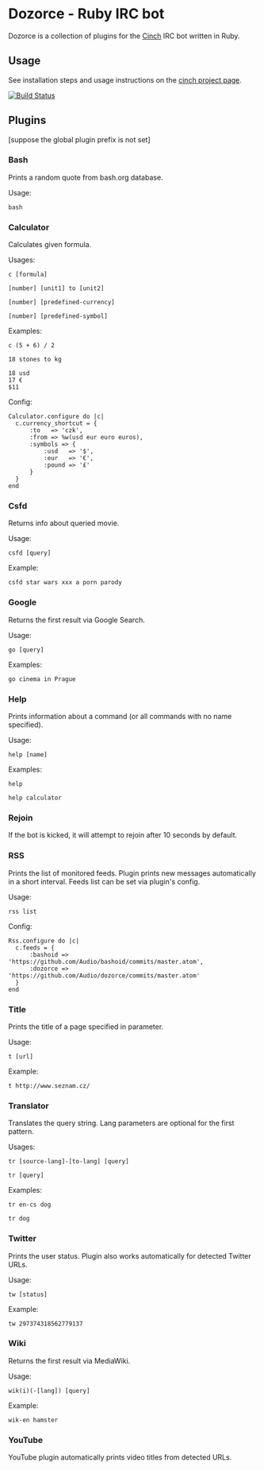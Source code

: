 # Dozorce - Ruby IRC bot

Dozorce is a collection of plugins for the [Cinch](https://github.com/cinchrb/cinch) IRC bot written in Ruby.


## Usage
See installation steps and usage instructions on the [cinch project page](https://github.com/cinchrb/cinch/blob/master/README.md).

[![Build Status](https://travis-ci.org/Audio/dozorce.png?branch=master)](https://travis-ci.org/Audio/dozorce)


## Plugins
[suppose the global plugin prefix is not set]


### Bash
Prints a random quote from bash.org database.

Usage:
```
bash
```


### Calculator
Calculates given formula.

Usages:
```
c [formula]
```
```
[number] [unit1] to [unit2]
```
```
[number] [predefined-currency]
```
```
[number] [predefined-symbol]
```

Examples:
```
c (5 + 6) / 2
```
```
18 stones to kg
```
```
18 usd
17 €
$11
```

Config:
```
Calculator.configure do |c|
  c.currency_shortcut = {
      :to   => 'czk',
      :from => %w(usd eur euro euros),
      :symbols => {
          :usd   => '$',
          :eur   => '€',
          :pound => '£'
      }
  }
end
```


### Csfd
Returns info about queried movie.

Usage:
```
csfd [query]
```

Example:
```
csfd star wars xxx a porn parody
```


### Google
Returns the first result via Google Search.

Usage:
```
go [query]
```

Examples:
```
go cinema in Prague
```


### Help
Prints information about a command (or all commands with no name specified).

Usage:
```
help [name]
```

Examples:
```
help
```
```
help calculator
```


### Rejoin
If the bot is kicked, it will attempt to rejoin after 10 seconds by default.


### RSS
Prints the list of monitored feeds. Plugin prints new messages automatically in a short interval.
Feeds list can be set via plugin's config.

Usage:
```
rss list
```

Config:
```
Rss.configure do |c|
  c.feeds = {
      :bashoid => 'https://github.com/Audio/bashoid/commits/master.atom',
      :dozorce => 'https://github.com/Audio/dozorce/commits/master.atom'
  }
end
```


### Title
Prints the title of a page specified in parameter.

Usage:
```
t [url]
```

Example:
```
t http://www.seznam.cz/
```


### Translator
Translates the query string. Lang parameters are optional for the first pattern.

Usages:
```
tr [source-lang]-[to-lang] [query]
```
```
tr [query]
```

Examples:
```
tr en-cs dog
```
```
tr dog
```


### Twitter
Prints the user status. Plugin also works automatically for detected Twitter URLs.

Usage:
```
tw [status]
```

Example:
```
tw 297374318562779137
```


### Wiki
Returns the first result via MediaWiki.

Usage:
```
wik(i)(-[lang]) [query]
```

Example:
```
wik-en hamster
```


### YouTube
YouTube plugin automatically prints video titles from detected URLs.
